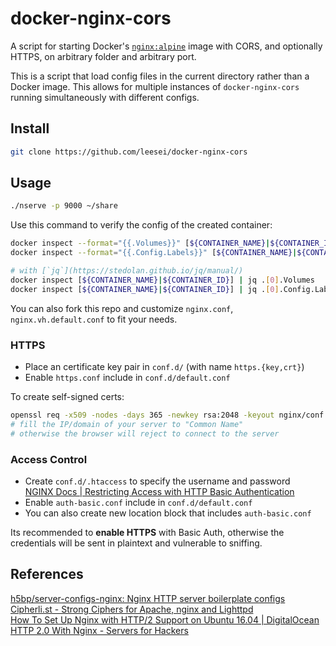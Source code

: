 # docker-nginx-cors

A script for starting Docker's [`nginx:alpine`](https://github.com/nginxinc/docker-nginx/tree/master/mainline/alpine) image with CORS, and optionally HTTPS, on arbitrary folder and arbitrary port.

This is a script that load config files in the current directory rather than a Docker image. This allows for multiple instances of `docker-nginx-cors` running simultaneously with different configs.

## Install

```sh
git clone https://github.com/leesei/docker-nginx-cors
```

## Usage

```sh
./nserve -p 9000 ~/share
```

Use this command to verify the config of the created container:

```sh
docker inspect --format="{{.Volumes}}" [${CONTAINER_NAME}|${CONTAINER_ID}]
docker inspect --format="{{.Config.Labels}}" [${CONTAINER_NAME}|${CONTAINER_ID}]

# with [`jq`](https://stedolan.github.io/jq/manual/)
docker inspect [${CONTAINER_NAME}|${CONTAINER_ID}] | jq .[0].Volumes
docker inspect [${CONTAINER_NAME}|${CONTAINER_ID}] | jq .[0].Config.Labels
```

You can also fork this repo and customize `nginx.conf`, `nginx.vh.default.conf` to fit your needs.

### HTTPS

- Place an certificate key pair in `conf.d/` (with name `https.{key,crt}`)
- Enable `https.conf` include in `conf.d/default.conf`

To create self-signed certs:

```sh
openssl req -x509 -nodes -days 365 -newkey rsa:2048 -keyout nginx/conf.d/https.key -out nginx/conf.d/https.crt
# fill the IP/domain of your server to "Common Name"
# otherwise the browser will reject to connect to the server
```

### Access Control

- Create `conf.d/.htaccess` to specify the username and password  
  [NGINX Docs | Restricting Access with HTTP Basic Authentication](https://docs.nginx.com/nginx/admin-guide/security-controls/configuring-http-basic-authentication/)
- Enable `auth-basic.conf` include in `conf.d/default.conf`
- You can also create new location block that includes `auth-basic.conf`

Its recommended to **enable HTTPS** with Basic Auth, otherwise the credentials will be sent in plaintext and vulnerable to sniffing.

## References

[h5bp/server-configs-nginx: Nginx HTTP server boilerplate configs](https://github.com/h5bp/server-configs-nginx)  
[Cipherli.st - Strong Ciphers for Apache, nginx and Lighttpd](https://cipherli.st/)  
[How To Set Up Nginx with HTTP/2 Support on Ubuntu 16.04 | DigitalOcean](https://www.digitalocean.com/community/tutorials/how-to-set-up-nginx-with-http-2-support-on-ubuntu-16-04)  
[HTTP 2.0 With Nginx - Servers for Hackers](https://serversforhackers.com/video/http-20-with-nginx)
